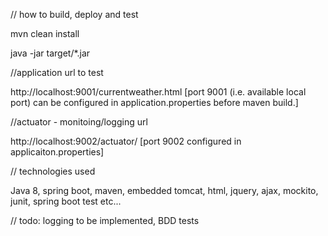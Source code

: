 
// how to build, deploy and test

mvn clean install

java -jar target/*.jar

//application url to test

http://localhost:9001/currentweather.html
[port 9001 (i.e. available local port) can be configured in application.properties before maven build.]

//actuator - monitoing/logging url

http://localhost:9002/actuator/
[port 9002 configured in applicaiton.properties]

// technologies used

Java 8, spring boot, maven, embedded tomcat, html, jquery, ajax, mockito, junit, spring boot test etc...

 // todo: logging to be implemented, BDD tests
